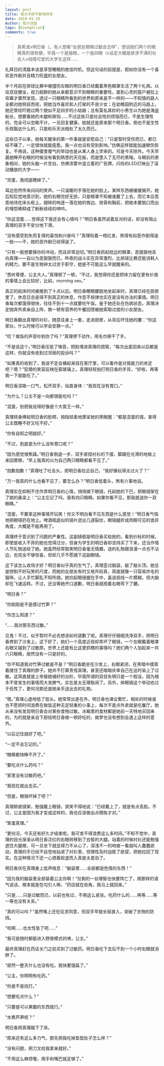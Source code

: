 ```yaml
---
layout: post
title: 视力不好不影响开车
date: 2019-01-29
Author: 茄汁浇饭 
tags: [Evangelion]
comments: true
---
```


> 真希波x明日香（。有人想看“女朋友眼睛过敏会怎样”，想说她们两个的眼睛真的很有梗，毕竟一个是独眼，一个是四眼（x设定大概是欲求不满的社会人x纯情可爱的大学生这样……

礼拜日的清晨本该是享受睡眠的绝佳时机，但这句话的前提是，假如你没有一个喜欢恶作剧并且精力旺盛的女朋友。

半个月前在排球比赛中被撞伤左眼的明日香已经戴着黑色眼罩生活了两个礼拜。以往双目健全，视力超群的她从来都意识不到眼睛的重要性，直到心灵的窗户被拉上帘幕才骤然发现，透过一只眼睛所看到的世界和原来是不一样的——不知情的路人全都对她侧目而视，把她当作喜欢和人打架的不良少女；在幼稚园附近的马路上，她还曾经吓跑过两个貌似不足四岁的小姑娘；总有莫名其妙的小男生以为她是海盗船长，想要看她的木腿和铁钩……不过这些只是社会性的烦恼而已，不是生理性的，完全可以忽略不计，一旦回复健康，她就还是原来那个明日香。倒也不是生性乐观豁达什么的，只是和乐天派相处了太久而已。

这些日子以来，她每天醒来的第一件事就是安慰自己：“只是暂时受伤而已，都已经不痛了，一定很快就能痊愈。我一点也没有受到影响。”仿佛这样就能加速眼伤恢复。不用说，这种傻里傻气的举动也是从某人身上学来的。可是今天除外。今天早晨她睁开右眼的时候没有看到熟悉的天花板，而是堕入了无尽的黑暗。与眼前的景象相对，她的头脑一片空白，仿佛浓雾中竖立着的广告牌，闪烁的LED灯映出了滚动播放的大字——

“完蛋，我彻底瞎掉了。”

耳边忽然传来闷闷的笑声。一只温暖的手落在她的脸上。某样东西被缓缓揭开。她后知后觉地意识到，她的右眼完好无损，只是眼罩不知被谁戴了上去，而它本应乖乖地待在床头柜上。细碎的吻逐一落在她的唇边、锁骨和胸前，把她本要脱口而出的埋怨稀释成了断断续续的呻吟。

“你这混蛋……觉得这下我还会有心情吗？”明日香虽然说着反对的话，却没有阻止真理的双手不安分地下滑。

“没有感受到失而复得的喜悦和兴奋吗？”真理衔着一绺红发，笑得有如恶作剧得逞一般——不，她的恶作剧已经得逞了。

“只有一股想要揍你的冲动，而且非常迫切。”明日香抓起枕边的眼罩，恶狠狠地丢向真理——自以为恶狠狠而已，昨夜的战斗实在异常激烈，比排球比赛还能消耗人的精力，要不是生物钟太过忠于职守，她是不可能这么早就醒来的。

“悉听尊便，公主大人。”真理顿了一顿，“不过，我觉得你还是把体力留在更有价值的事情上会比较好，比如，morning sex。”

真正的起床时间被推到了十点以后。明日香睡眼朦胧地坐起来时，真理已经在厨房里了。休息日总是得不到真正的休息，作息不规律也实在是没有办法的事情。明日香每次都饿得很快，往往不到十一点就要吃午饭。鉴于她还处在伤病状态，真理决定抛弃外卖亲自上阵，做一顿有营养的午餐回馈被她索取过度的小女朋友。

明日香翻出真理的衬衫，随意往身上一套，走进厨房，从背后环住她的腰：“你这家伙，什么时候可以学会安静一点。”

“哎？做饭的声音吵到你了吗？”真理停下动作，用毛巾擦干了手。

“不是说这个。”明日香压低了嗓音，把脸埋进真理的颈窝，“每次出差回来以后都是这样，你就没有收到过邻居的投诉吗？”

“如果真的收到了，我说不定会裱起来挂在客厅里，可以看作是对我能力的肯定吧？嗯？”狡猾的笑容反映在窗玻璃上，真理轻轻拍打明日香的手背，“好啦，再等我一下就能吃了。”

明日香深吸一口气，松开双手，站直身体：“我现在没有胃口。”

“为什么？公主不是一向都很能吃吗？”

“混蛋，别把我说得好像是个大胃王一样。”

真理转身捧起明日香的脸颊，拇指轻柔地摩挲她的黑眼圈：“都是混蛋的错，害得公主既睡不好又吃不好。”

“你有自知之明就好。”

“不过，到底是为什么没有胃口呢？”

“因为感觉很焦躁。”明日香倒退一步，双手紧捏衬衫的下摆，脚跟在光滑的地板上来回摩擦，“早上我真的以为自己两只眼睛都看不见了。”

“抱歉抱歉！”真理吐了吐舌头，把明日香拉近自己，“我好像玩得太过火了？”

“万一我真的什么也看不见了，要怎么办？”明日香低着头，煞有介事地说。

真理实在抑制不住作弄明日香的心情，悄悄摘下眼镜，托起她的下巴，把眼镜架在了她的鼻梁上：“公主忘记了吗，我有四只眼睛。如果你看不见，那我就送你一双眼睛。”

“混蛋，不要拿这种事情开玩笑！你又不明白看不见东西是什么感觉！”明日香气恼地把眼镜扔在地上。啤酒瓶底似的镜片迸出几道裂纹，眼镜腿折成肉眼可见的诡异角度，大概是不能再用了。

真理终于意识到了问题的严重性。这副镜框是明日香买给她的。看到价标的时候，即使是收入不菲的她也觉得过分，但身为学生的明日香却坚持买了下来，还当作情人节礼物送给了她。她虽然经常取笑明日香毫无情趣，送的礼物跟浪漫一点也不沾边，也完全不够惊喜，但却几乎不愿摘下这副眼镜。

这下该怎么收场才好？明日香似乎真的生气了。真理歪过脑袋，敲了敲头顶。她总是控制不好玩笑的尺度，而她的女朋友有时又格外较真，简直就像一只容易炸毛的猫咪，让人手忙脚乱不知所措。她捡起眼镜握在手中，虽说视线一片模糊，但大脑却在飞速运转。不过，还没等她开口道歉，明日香就捂着右眼弯下了腰。

“明日香？”

“你刚刚是不是摸过竹笋？”

“你怎么知道？”

“……我对那东西过敏。”

见鬼！不过，似乎暂时不必去想该如何道歉了呢。真理仔仔细细洗净双手，把明日香搀到了沙发上。这下好了，她们一个高度近视却弄坏了眼镜，一个左眼戴着眼罩右眼又碰到了过敏原。世界上还能有比这更抓瞎的事情吗？她们两个人加起来一共六只眼睛，居然没有一只是好的。

“你不知道我对竹笋过敏是不是？”明日香跪坐在沙发上，右眼紧闭，在黑暗中摸索着搂住了真理的脖子。她并不打算责怪真理，甚至还暗暗庆幸自己在这时染上了过敏。这简直就是上帝替她铺好的台阶。毕竟所谓的双目失明只是一个假设，因为根本不曾发生的事情而大发脾气，实在是太无理取闹了。另外，摔眼镜这个举动也过于任性了，更何况那还是她亲手送出去的礼物。

“嗯。”真理心虚地低了低头。她常常出差在外，明日香也课业繁忙，相处的时候谁也不愿把时间浪费在做饭这种无足轻重的小事上，每次不是点外卖就是吃餐厅，她从来没有发现明日香会对某些食物过敏。冰箱里的食材都是她前一天特地买回来的，为的就是亲自下厨给明日香做一顿好吃的，做梦也没有想到会遇上这样的意外。

“以后记住就好了吧。”

“一定不会忘记的。”

“眼睛都快睁不开了。”

“要吃点什么药吗？”

“家里没有过敏药吧。”

“我现在就出去买。”

“但是，眼镜坏掉了吧？”

真理掰直镜架，勉强戴上眼镜，哭笑不得地说：“已经戴上了，就是有点丢脸。不过，公主是因为我才变成这样的，我也应该做出点牺牲才对。”

“笨蛋真理。”

“更何况，今天还有好久才结束呢，我可舍不得浪费这么多时间。”不知不觉中，真理的目光渐渐从明日香泛红的右眼转移到了白皙的大腿。站着的时候衬衫还能勉强遮住大腿根，可一旦坐下就显得力不从心了，深浅不一的吻痕一看就叫人蠢蠢欲动，真理的手已经不自觉地钻进了衬衫里，但理性及时战胜了欲望，把她拉回了现实。在这种情况下还一心想着趁虚而入真是太差劲了。

明日香伏在真理身上低声喘息：“脑袋里……全部都是色情的东西！”

“因为我的脑袋里全部装着公主你啊！”仅剩的一丝理智也快要阵亡了，用那样的语气说话，根本就是在勾引人嘛，“药店就在街角，我马上就回来。”

“只是……只是过敏而已，以前也有过，不用这么紧张。吃药什么的……再等……等一等也没有关系。”

“真的可以吗？”虽然嘴上还在征求同意，但双手早就长驱直入，突破了衣物的防线。

“哈啊……也太性急了吧……”

“我可是随时都能进入野兽模式的唷，公主。”

最终真理赶在药店关门之前买到了过敏药。明日香吃下去后不到一个小时右眼就消肿了。

“居然一整天什么也没有吃。我快要饿扁了。”

“公主，你明明有吃药。”

“你是不是找打。”

“想要吃点什么？”

“只要是可以果腹的东西就行。”

“水煮芦笋呢？”

明日香把真理踹下了床。

“原来还有这么多力气，那先把我吃掉垫垫肚子怎么样？”

“没有问题，把刀叉给我拿来就好。”

“不用这么麻烦喔，用手和嘴巴就足够了。”